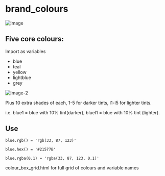 # brand_colours

![image](https://github.com/rhiannonherdify/brand_colours/assets/138603588/141193fb-e4ad-40ad-88df-18f4d6a64d99)

## Five core colours:
Import as variables
- blue
- teal
- yellow
- lightblue
- grey

![image-2](https://github.com/rhiannonherdify/brand_colours/assets/138603588/958ad2b3-3a85-4c87-88d7-b7d402feaa79)

Plus 10 extra shades of each, 1-5 for darker tints, l1-l5 for lighter tints.

i.e. blue1 = blue with 10% tint(darker), bluel1 = blue with 10%  tint (lighter).

## Use

```
blue.rgb() = 'rgb(33, 87, 123)'

blue.hex() = '#21577B'

blue.rgba(0.1) = 'rgba(33, 87, 123, 0.1)'
```

colour_box_grid.html for full grid of colours and variable names

